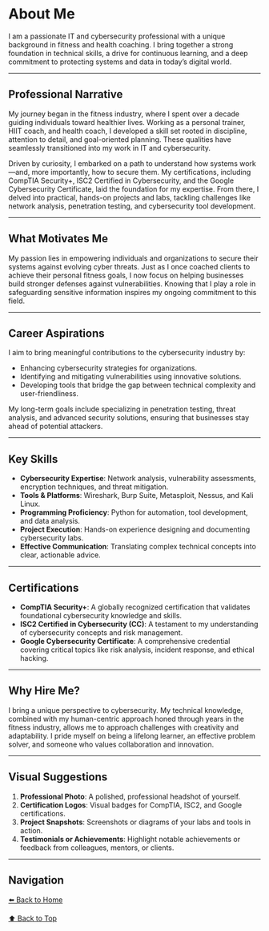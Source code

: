 # About Me

I am a passionate IT and cybersecurity professional with a unique background in fitness and health coaching. I bring together a strong foundation in technical skills, a drive for continuous learning, and a deep commitment to protecting systems and data in today’s digital world.

---

## Professional Narrative

My journey began in the fitness industry, where I spent over a decade guiding individuals toward healthier lives. Working as a personal trainer, HIIT coach, and health coach, I developed a skill set rooted in discipline, attention to detail, and goal-oriented planning. These qualities have seamlessly transitioned into my work in IT and cybersecurity.  

Driven by curiosity, I embarked on a path to understand how systems work—and, more importantly, how to secure them. My certifications, including CompTIA Security+, ISC2 Certified in Cybersecurity, and the Google Cybersecurity Certificate, laid the foundation for my expertise. From there, I delved into practical, hands-on projects and labs, tackling challenges like network analysis, penetration testing, and cybersecurity tool development.

---

## What Motivates Me

My passion lies in empowering individuals and organizations to secure their systems against evolving cyber threats. Just as I once coached clients to achieve their personal fitness goals, I now focus on helping businesses build stronger defenses against vulnerabilities. Knowing that I play a role in safeguarding sensitive information inspires my ongoing commitment to this field.  

---

## Career Aspirations

I aim to bring meaningful contributions to the cybersecurity industry by:
- Enhancing cybersecurity strategies for organizations.
- Identifying and mitigating vulnerabilities using innovative solutions.
- Developing tools that bridge the gap between technical complexity and user-friendliness.  

My long-term goals include specializing in penetration testing, threat analysis, and advanced security solutions, ensuring that businesses stay ahead of potential attackers.

---

## Key Skills

- **Cybersecurity Expertise**: Network analysis, vulnerability assessments, encryption techniques, and threat mitigation.
- **Tools & Platforms**: Wireshark, Burp Suite, Metasploit, Nessus, and Kali Linux.
- **Programming Proficiency**: Python for automation, tool development, and data analysis.
- **Project Execution**: Hands-on experience designing and documenting cybersecurity labs.
- **Effective Communication**: Translating complex technical concepts into clear, actionable advice.  

---

## Certifications

- **CompTIA Security+**: A globally recognized certification that validates foundational cybersecurity knowledge and skills.
- **ISC2 Certified in Cybersecurity (CC)**: A testament to my understanding of cybersecurity concepts and risk management.
- **Google Cybersecurity Certificate**: A comprehensive credential covering critical topics like risk analysis, incident response, and ethical hacking.  

---

## Why Hire Me?

I bring a unique perspective to cybersecurity. My technical knowledge, combined with my human-centric approach honed through years in the fitness industry, allows me to approach challenges with creativity and adaptability. I pride myself on being a lifelong learner, an effective problem solver, and someone who values collaboration and innovation.  

---

## Visual Suggestions

1. **Professional Photo**: A polished, professional headshot of yourself.
2. **Certification Logos**: Visual badges for CompTIA, ISC2, and Google certifications.
3. **Project Snapshots**: Screenshots or diagrams of your labs and tools in action.
4. **Testimonials or Achievements**: Highlight notable achievements or feedback from colleagues, mentors, or clients.

---

## Navigation
[⬅️ Back to Home](https://c-razo.github.io/portfolio-v2)

[⬆️ Back to Top](#about-me)  
